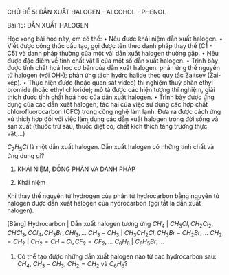 CHỦ ĐỀ 5: DẪN XUẤT HALOGEN - ALCOHOL - PHENOL

Bài 15: DẪN XUẤT HALOGEN

Học xong bài học này, em có thể:
• Nêu được khái niệm dẫn xuất halogen.
• Viết được công thức cấu tạo, gọi được tên theo danh pháp thay thế (C1 - C5) và danh pháp thường của một vài dẫn xuất halogen thường gặp.
• Nêu được đặc điểm về tính chất vật lí của một số dẫn xuất halogen.
• Trình bày được tính chất hoá học cơ bản của dẫn xuất halogen: phản ứng thế nguyên tử halogen (với OH-); phản ứng tách hydro halide theo quy tắc Zaitsev (Zai-xép).
• Thực hiện được (hoặc quan sát video) thí nghiệm thuỷ phân ethyl bromide (hoặc ethyl chloride); mô tả được các hiện tượng thí nghiệm, giải thích được tính chất hoá học của dẫn xuất halogen.
• Trình bày được ứng dụng của các dẫn xuất halogen; tác hại của việc sử dụng các hợp chất chlorofluorocarbon (CFC) trong công nghệ làm lạnh. Đưa ra được cách ứng xử thích hợp đối với việc làm dụng các dẫn xuất halogen trong đời sống và sản xuất (thuốc trừ sâu, thuốc diệt cỏ, chất kích thích tăng trưởng thực vật,...)

$C_2H_5Cl$ là một dẫn xuất halogen. Dẫn xuất halogen có những tính chất và ứng dụng gì?

1. KHÁI NIỆM, ĐỒNG PHÂN VÀ DANH PHÁP

1. Khái niệm

Khi thay thế nguyên tử hydrogen của phân tử hydrocarbon bằng nguyên tử halogen được dẫn xuất halogen của hydrocarbon (gọi tắt là dẫn xuất halogen).

[Bảng]
Hydrocarbon | Dẫn xuất halogen tương ứng
$CH_4$ | $CH_3Cl, CH_2Cl_2, CHCl_3, CCl_4, CH_3Br, CHI_3,...$
$CH_3-CH_3$ | $CH_3CH_2Cl, CH_3Br-CH_2Br,...$
$CH_2=CH_2$ | $CH_2=CH-Cl, CF_2=CF_2,...$
$C_6H_6$ | $C_6H_5Br,...$

1. Có thể tạo được những dẫn xuất halogen nào từ các hydrocarbon sau: $CH_4$, $CH_3-CH_3$, $CH_2=CH_2$ và $C_6H_6$?